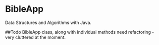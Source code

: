 BibleApp
========

Data Structures and Algorithms with Java.

##Todo
BibleApp class, along with individual methods need refactoring - very cluttered at the moment.
